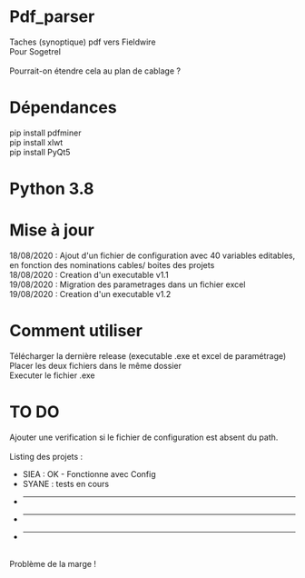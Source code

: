 # Pdf_parser <br/>
Taches (synoptique) pdf vers Fieldwire <br/>
Pour Sogetrel <br/> <br/>
Pourrait-on étendre cela au plan de cablage ? <br/>


# Dépendances <br/>
pip install pdfminer <br/>
pip install xlwt <br/>
pip install PyQt5  <br/>


# Python 3.8 <br/>


# Mise à jour <br/>
18/08/2020 : Ajout d'un fichier de configuration avec 40 variables editables, en fonction des nominations cables/ boites des projets  <br/>
18/08/2020 : Creation d'un executable v1.1  <br/>
19/08/2020 : Migration des parametrages dans un fichier excel  <br/>
19/08/2020 : Creation d'un executable v1.2  <br/>

# Comment utiliser <br/>
Télécharger la dernière release (executable .exe et excel de paramétrage)  <br/>
Placer les deux fichiers dans le même dossier   <br/>
Executer le fichier .exe

# TO DO <br/>
Ajouter une verification si le fichier de configuration est absent du path. <br/>
 <br/>
 Listing des projets :  <br/>
 - SIEA : OK - Fonctionne avec Config <br/>
 - SYANE : tests en cours  <br/>
 - ***
 - ***
 - ***
 <br/>
 Problème de la marge !

